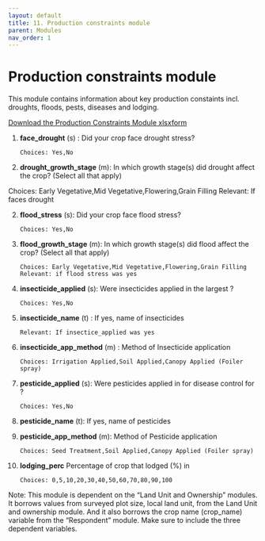 ```yaml
---
layout: default
title: 11. Production constraints module
parent: Modules
nav_order: 1
---
```


# Production constraints module

This module contains information about key production constaints incl. droughts, floods, pests, diseases and lodging.

[Download the Production Constraints Module xlsxform](Modules/df_prod_constraint.xlsx)

1.  **face_drought** (s) : Did your  crop face drought stress?  

        Choices: Yes,No

2.  **drought_growth_stage** (m): In which growth stage(s) did drought affect the crop?  (Select all that apply)    

Choices: Early Vegetative,Mid Vegetative,Flowering,Grain Filling
Relevant: If faces drought 

2.  **flood_stress** (s):  Did your  crop face flood stress? 

        Choices: Yes,No

3.  **flood_growth_stage** (m):  In which growth stage(s) did flood affect the crop?  (Select all that apply)   

        Choices: Early Vegetative,Mid Vegetative,Flowering,Grain Filling
        Relevant: if flood stress was yes

4.  **insecticide_applied** (s): Were insecticides applied in the largest  ?

        Choices: Yes,No

5.  **insecticide_name** (t)    : If yes, name of insecticides  

        Relevant: If insectice_applied was yes

6.  **insecticide_app_method** (m) : Method of Insecticide application  

        Choices: Irrigation Applied,Soil Applied,Canopy Applied (Foiler spray)

7.  **pesticide_applied** (s): Were pesticides applied in  for disease control for ?    

        Choices: Yes,No

8.  **pesticide_name** (t): If yes, name of pesticides  

9.  **pesticide_app_method** (m): Method of Pesticide application   

        Choices: Seed Treatment,Soil Applied,Canopy Applied (Foiler spray)

10. **lodging_perc**    Percentage of crop that lodged (%) in   

        Choices: 0,5,10,20,30,40,50,60,70,80,90,100
<div class = 'alert' >
Note: This module is dependent on the “Land Unit and Ownership” modules. It borrows values from surveyed plot size, local land unit, from the Land Unit and ownership module. And it also borrows the crop name (crop_name) variable from the “Respondent” module. Make sure to include the three dependent variables. 
</div>
